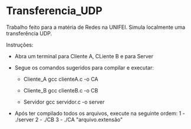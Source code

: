 # Transferencia_UDP
Trabalho feito para a matéria de Redes na UNIFEI. Simula localmente uma transferência UDP.

Instruções:
- Abra um terminal para Cliente A, CLiente B e para Server
- Segue os comandos sugeridos para compilar e executar:
    - Cliente_A
    gcc clienteA.c -o CA
    
    - Cliente_B
    gcc clienteB.c -o CB

    - Servidor
    gcc servidor.c -o server

- Após ter compilado todos os arquivos, execute na seguinte ordem:
1 - ./server
2 - ./CB
3 - ./CA "arquivo.extensão"


